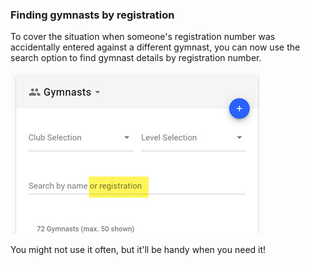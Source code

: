 ### Finding gymnasts by registration

To cover the situation when someone's registration number was accidentally entered against a different gymnast, you can now use the search option to find gymnast details by registration number.

![find by registration](./images/find-by-registration.jpg)

You might not use it often, but it'll be handy when you need it!